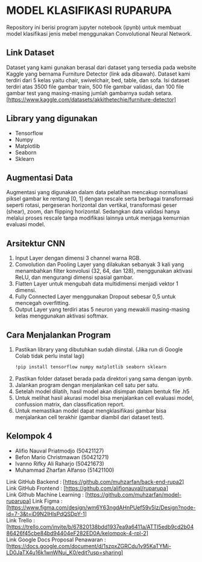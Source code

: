 # MODEL KLASIFIKASI RUPARUPA

Repository ini berisi program jupyter notebook (ipynb) untuk membuat model klasifikasi jenis mebel menggunakan Convolutional Neural Network. 

## Link Dataset

Dataset yang kami gunakan berasal dari dataset yang tersedia pada website Kaggle yang bernama Furniture Detector (link ada dibawah). Dataset kami terdiri dari 5 kelas yaitu chair, swivelchair, bed, table, dan sofa. Isi dataset terdiri atas 3500 file gambar train, 500 file gambar validasi, dan 100 file gambar test yang masing-masing jumlah gambarnya sudah setara.
[https://www.kaggle.com/datasets/akkithetechie/furniture-detector]

## Library yang digunakan

- Tensorflow
- Numpy
- Matplotlib
- Seaborn
- Sklearn

## Augmentasi Data

Augmentasi yang digunakan dalam data pelatihan mencakup normalisasi piksel gambar ke rentang [0, 1] dengan rescale serta berbagai transformasi seperti rotasi, pergeseran horizontal dan vertikal, transformasi geser (shear), zoom, dan flipping horizontal. Sedangkan data validasi hanya melalui proses rescale tanpa modifikasi lainnya untuk menjaga kemurnian evaluasi model.

## Arsitektur CNN

1. Input Layer dengan dimensi 3 channel warna RGB.
2. Convolution dan Pooling Layer yang dilakukan sebanyak 3 kali yang menambahkan filter konvolusi (32, 64, dan 128), menggunakan aktivasi ReLU, dan mengurangi dimensi spasial gambar.
3. Flatten Layer untuk mengubah data multidimensi menjadi vektor 1 dimensi.
4. Fully Connected Layer menggunakan Dropout sebesar 0,5 untuk mencegah overfitting.
5. Output Layer yang terdiri atas 5 neuron yang mewakili masing-masing kelas menggunakan aktivasi softmax.

## Cara Menjalankan Program

1. Pastikan library yang dibutuhkan sudah diinstal. (Jika run di Google Colab tidak perlu instal lagi)
   ```bash
   !pip install tensorflow numpy matplotlib seaborn sklearn
   ```
2. Pastikan folder dataset berada pada direktori yang sama dengan ipynb.
3. Jalankan program dengan menjalankan cell satu per satu.
4. Setelah model dilatih, hasil model akan disimpan dalam bentuk file .h5
5. Untuk melihat hasil akurasi model bisa menjalankan cell evaluasi model, confussion matrix, dan classification report.
6. Untuk memastikan model dapat mengklasifikasi gambar bisa menjalankan cell terakhir (gambar diambil dari dataset test).

## Kelompok 4
- Alifio Nauval Priatmodjo (50421127)
- Befon Mario Christmawan (50421271)
- Ivanno Rifky Ali Raharjo (50421673)
- Muhammad Zharfan Alfanso (51421100)

Link GitHub Backend : [https://github.com/muhzarfan/back-end-rupa2]  
Link GitHub Frontend : [https://github.com/alifionauval/ruparupa]  
Link Github Machine Learning : [https://github.com/muhzarfan/model-ruparupa]
Link Figma : [https://www.figma.com/design/wm6Y63ngdAHnPUef59v5lz/Design?node-id=7-3&t=iD9N2lHIsPdQSDpY-1]  
Link Trello : [https://trello.com/invite/b/67820138bdd1937ea9a6411a/ATTI5edb9cd2b0486426f45cbe84bd94404eF282ED0A/kelompok-4-rpl-2]  
Link Google Docs Proposal Penawaran : [https://docs.google.com/document/d/1szpxZGRCdu1v95KaTYMj-LD0JaTX4u16k1wnWNui_K0/edit?usp=sharing]  
